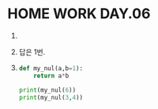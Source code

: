 


# HOME WORK DAY.06

1. 

2.  답은 1번.

3. ```python
   def my_nul(a,b=1):
       return a*b
   
   print(my_nul(6))
   print(my_nul(3,4))
   ```




